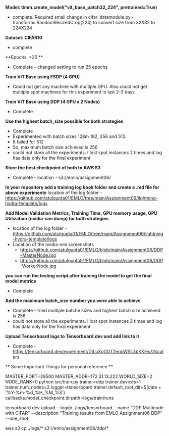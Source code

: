 **Model: timm.create_model("vit_base_patch32_224", pretrained=True)**
- complete. Required small change in cifar_datamodule.py - transforms.RandomResizedCrop(224) to convert size from 32X32 to 224X224


**Dataset: CIFAR10**
- complete


**Epochs: >25 **
- Complete - changed setting to run 25 epochs

**Train ViT Base using FSDP (4 GPU)**
- Could not get any machine with multiple GPU. Also could not get multiple spot machines for this experiment in last 2-3 days

**Train ViT Base using DDP (4 GPU x 2 Nodes)**
- Complete

**Use the highest batch_size possible for both strategies**
- Complete
- Experimented with batch sizes 128m 192, 256 and 512. 
- It failed for 512
- So, maximum batch size achieved is 256
- could not store all the experiments. I lost spot instances 2 times and log has data only for the final experiment

**Store the best checkpoint of both to AWS S3**
- Complete - location - s3://emlo/assignment06/

**In your repository add a training log book folder and create a .md file for above experiments**
location of the log folder - https://github.com/atulgupta01/EMLO/tree/main/Assignment06/lightning-hydra-template/logs

**Add Model Validation Metrics, Training Time, GPU memory usage, GPU Utilization (nvidia-smi dump) for both strategies**
- location of the log folder - https://github.com/atulgupta01/EMLO/tree/main/Assignment06/lightning-hydra-template/logs
- Location of the nvidia-smi screenshots 
  -   https://github.com/atulgupta01/EMLO/blob/main/Assignment06/DDP-MasterNode.jpg
  -   https://github.com/atulgupta01/EMLO/blob/main/Assignment06/DDP-WorkerNode.jpg

**you can run the testing script after training the model to get the final model metrics**
- Complete

**Add the maximum batch_size number you were able to achieve**
- Complete - tried multiple batche sizes and highest batch size achieved is 256
- could not store all the experiments. I lost spot instances 2 times and log has data only for the final experiment

**Upload Tensorboard logs to Tensorboard.dev and add link to it**
- Complete - https://tensorboard.dev/experiment/DILuXqGGT2eqoWSL3bKKEw/#scalars


** Some Important Things for personal reference **

MASTER_PORT=29500 MASTER_ADDR=172.31.13.222 WORLD_SIZE=2 NODE_RANK=0 python src/train.py trainer=ddp trainer.devices=1 trainer.num_nodes=2 logger=tensorboard trainer.default_root_dir=$(date + '%Y-%m-%d_%H_%M_%S') callbacks.model_checkpoint.dirpath=logs/train/runs

tensorboard dev upload --logdir ./logs/tensorboard --name "DDP Multinode with CIFAR" --description "Training results from EMLO Assignment06 DDP" --one_shot

aws s3 cp ./logs/* s3://emlo/assignment06/ddp/*
